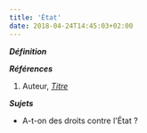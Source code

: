 ```yaml
---
title: 'État'
date: 2018-04-24T14:45:03+02:00
---
```


***Définition*** 

>

***Références***

1. Auteur, <u>*Titre*</u>

***Sujets***

- A-t-on des droits contre l'État ?
